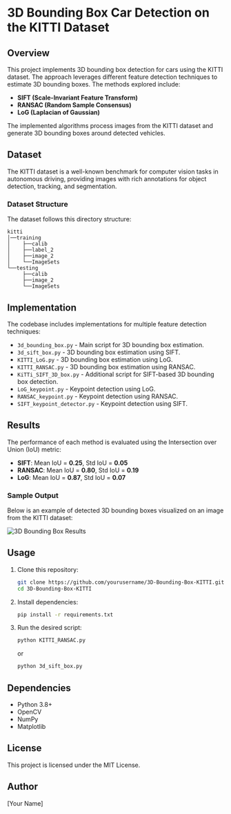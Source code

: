 # 3D Bounding Box Car Detection on the KITTI Dataset

## Overview
This project implements 3D bounding box detection for cars using the KITTI dataset. The approach leverages different feature detection techniques to estimate 3D bounding boxes. The methods explored include:
- **SIFT (Scale-Invariant Feature Transform)**
- **RANSAC (Random Sample Consensus)**
- **LoG (Laplacian of Gaussian)**

The implemented algorithms process images from the KITTI dataset and generate 3D bounding boxes around detected vehicles.

## Dataset
The KITTI dataset is a well-known benchmark for computer vision tasks in autonomous driving, providing images with rich annotations for object detection, tracking, and segmentation.

### Dataset Structure
The dataset follows this directory structure:
```
kitti
│──training
│    ├──calib 
│    ├──label_2 
│    ├──image_2
│    └──ImageSets
└──testing
     ├──calib 
     ├──image_2
     └──ImageSets
```

## Implementation
The codebase includes implementations for multiple feature detection techniques:
- `3d_bounding_box.py` - Main script for 3D bounding box estimation.
- `3d_sift_box.py` - 3D bounding box estimation using SIFT.
- `KITTI_LoG.py` - 3D bounding box estimation using LoG.
- `KITTI_RANSAC.py` - 3D bounding box estimation using RANSAC.
- `KiTTi_SIFT_3D_box.py` - Additional script for SIFT-based 3D bounding box detection.
- `LoG_keypoint.py` - Keypoint detection using LoG.
- `RANSAC_keypoint.py` - Keypoint detection using RANSAC.
- `SIFT_keypoint_detector.py` - Keypoint detection using SIFT.

## Results
The performance of each method is evaluated using the Intersection over Union (IoU) metric:
- **SIFT**: Mean IoU = **0.25**, Std IoU = **0.05**
- **RANSAC**: Mean IoU = **0.80**, Std IoU = **0.19**
- **LoG**: Mean IoU = **0.87**, Std IoU = **0.07**

### Sample Output
Below is an example of detected 3D bounding boxes visualized on an image from the KITTI dataset:

![3D Bounding Box Results](images/3D_bbox_results.jpeg)

## Usage
1. Clone this repository:
   ```bash
   git clone https://github.com/yourusername/3D-Bounding-Box-KITTI.git
   cd 3D-Bounding-Box-KITTI
   ```
2. Install dependencies:
   ```bash
   pip install -r requirements.txt
   ```
3. Run the desired script:
   ```bash
   python KITTI_RANSAC.py
   ```
   or
   ```bash
   python 3d_sift_box.py
   ```

## Dependencies
- Python 3.8+
- OpenCV
- NumPy
- Matplotlib

## License
This project is licensed under the MIT License.

## Author
[Your Name]

